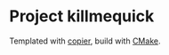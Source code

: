 # Project killmequick

Templated with [copier](https://copier.readthedocs.io/), build with [CMake](https://cmake.org/).